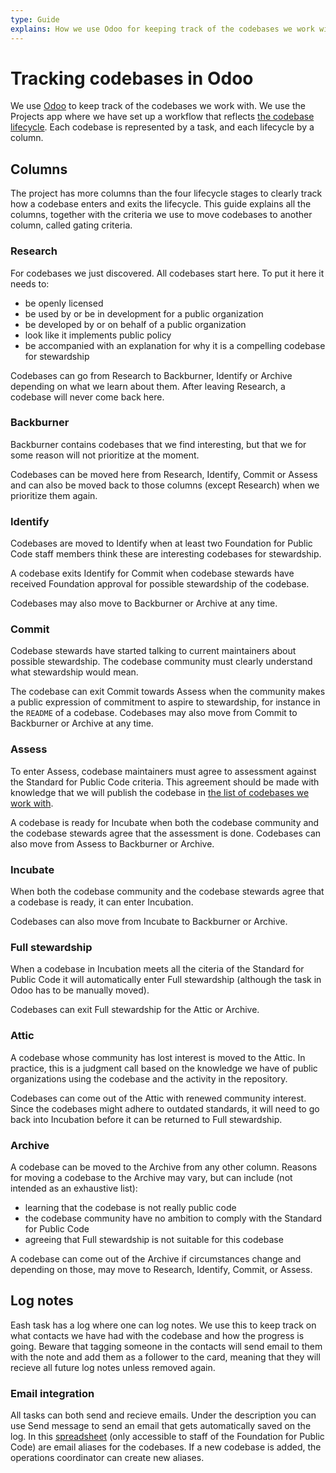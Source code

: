 ```yaml
---
type: Guide
explains: How we use Odoo for keeping track of the codebases we work with
---
```


# Tracking codebases in Odoo

We use [Odoo](../tool-management/odoo.md) to keep track of the codebases we work with.
We use the Projects app where we have set up a workflow that reflects [the codebase lifecycle](lifecycle.md).
Each codebase is represented by a task, and each lifecycle by a column.

## Columns

The project has more columns than the four lifecycle stages to clearly track how a codebase enters and exits the lifecycle.
This guide explains all the columns, together with the criteria we use to move codebases to another column, called gating criteria.

### Research

For codebases we just discovered. All codebases start here.
To put it here it needs to:

* be openly licensed
* be used by or be in development for a public organization
* be developed by or on behalf of a public organization
* look like it implements public policy
* be accompanied with an explanation for why it is a compelling codebase for stewardship

Codebases can go from Research to Backburner, Identify or Archive depending on what we learn about them.
After leaving Research, a codebase will never come back here.

### Backburner

Backburner contains codebases that we find interesting, but that we for some reason will not prioritize at the moment.

Codebases can be moved here from Research, Identify, Commit or Assess and can also be moved back to those columns (except Research) when we prioritize them again.

### Identify

Codebases are moved to Identify when at least two Foundation for Public Code staff members think these are interesting codebases for stewardship.

A codebase exits Identify for Commit when codebase stewards have received Foundation approval for possible stewardship of the codebase.

Codebases may also move to Backburner or Archive at any time.

### Commit

Codebase stewards have started talking to current maintainers about possible stewardship. The codebase community must clearly understand what stewardship would mean.

The codebase can exit Commit towards Assess when the community makes a public expression of commitment to aspire to stewardship, for instance in the `README` of a codebase. Codebases may also move from Commit to Backburner or Archive at any time.

### Assess

To enter Assess, codebase maintainers must agree to assessment against the Standard for Public Code criteria. This agreement should be made with knowledge that we will publish the codebase in [the list of codebases we work with](https://publiccode.net/codebases/).

A codebase is ready for Incubate when both the codebase community and the codebase stewards agree that the assessment is done. Codebases can also move from Assess to Backburner or Archive.

### Incubate

When both the codebase community and the codebase stewards agree that a codebase is ready, it can enter Incubation.

Codebases can also move from Incubate to Backburner or Archive.

### Full stewardship

When a codebase in Incubation meets all the citeria of the Standard for Public Code it will automatically enter Full stewardship (although the task in Odoo has to be manually moved).

Codebases can exit Full stewardship for the Attic or Archive.

### Attic

A codebase whose community has lost interest is moved to the Attic.
In practice, this is a judgment call based on the knowledge we have of public organizations using the codebase and the activity in the repository.

Codebases can come out of the Attic with renewed community interest.
Since the codebases might adhere to outdated standards, it will need to go back into Incubation before it can be returned to Full stewardship.

### Archive

A codebase can be moved to the Archive from any other column.
Reasons for moving a codebase to the Archive may vary, but can include (not intended as an exhaustive list):

* learning that the codebase is not really public code
* the codebase community have no ambition to comply with the Standard for Public Code
* agreeing that Full stewardship is not suitable for this codebase

A codebase can come out of the Archive if circumstances change and depending on those, may move to Research, Identify, Commit, or Assess.

## Log notes

Eash task has a log where one can log notes. We use this to keep track on what contacts we have had with the codebase and how the progress is going.
Beware that tagging someone in the contacts will send email to them with the note and add them as a follower to the card, meaning that they will recieve all future log notes unless removed again.

### Email integration

All tasks can both send and recieve emails. Under the description you can use Send message to send an email that gets automatically saved on the log.
In this [spreadsheet](https://docs.google.com/spreadsheets/d/1jkyAFQuwspuLyJNc0zi_9Lw_xbHS4qcIavfAWMWTSIE/edit#gid=0) (only accessible to staff of the Foundation for Public Code) are email aliases for the codebases.
If a new codebase is added, the operations coordinator can create new aliases.
